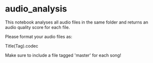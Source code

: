 # audio_analysis
This notebook analyses all audio files in the same folder and returns an audio quality score for each file.

Please format your audio files as:

Title(Tag).codec

Make sure to include a file tagged 'master' for each song!
